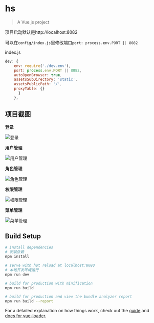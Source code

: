 # hs

> A Vue.js project

项目启动默认是http://localhost:8082

可以在`config/index.js`里修改端口`port: process.env.PORT || 8082`

index.js

```js
dev: {
    env: require('./dev.env'),
    port: process.env.PORT || 8082,
    autoOpenBrowser: true,
    assetsSubDirectory: 'static',
    assetsPublicPath: '/',
    proxyTable: {}
      }
    },
```

## 项目截图

**登录**

 ![登录](http://omux103p0.bkt.clouddn.com/%E7%99%BB%E5%BD%95.gif)

**用户管理**

 ![用户管理](http://omux103p0.bkt.clouddn.com/%E7%94%A8%E6%88%B7%E7%AE%A1%E7%90%86.gif)

**角色管理**

 ![角色管理](http://omux103p0.bkt.clouddn.com/%E8%A7%92%E8%89%B2%E7%AE%A1%E7%90%86.gif)

**权限管理**

 ![权限管理](http://omux103p0.bkt.clouddn.com/%E6%9D%83%E9%99%90%E7%AE%A1%E7%90%86.gif)

**菜单管理**

 ![菜单管理](http://omux103p0.bkt.clouddn.com/%E8%8F%9C%E5%8D%95%E7%AE%A1%E7%90%86.gif)



## Build Setup

``` bash
# install dependencies
# 安装依赖
npm install

# serve with hot reload at localhost:8080
# 本地开发环境运行
npm run dev

# build for production with minification
npm run build

# build for production and view the bundle analyzer report
npm run build --report
```

For a detailed explanation on how things work, check out the [guide](http://vuejs-templates.github.io/webpack/) and [docs for vue-loader](http://vuejs.github.io/vue-loader).